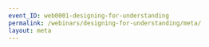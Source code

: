 ```yaml
---
event_ID: web0001-designing-for-understanding
permalink: /webinars/designing-for-understanding/meta/
layout: meta
---
```

